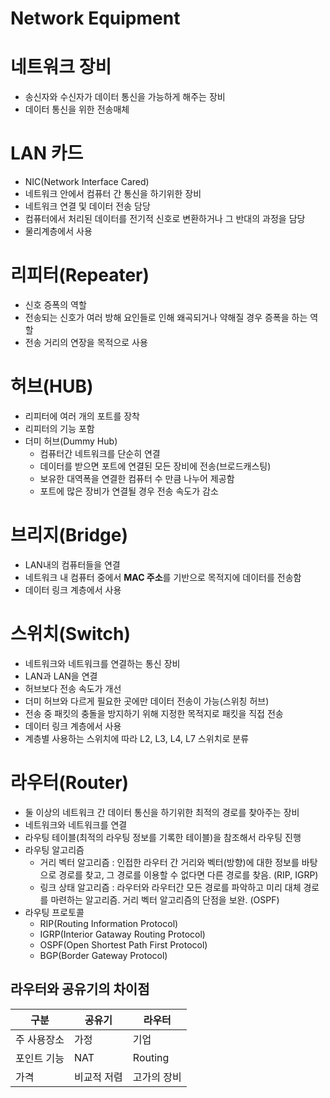 Network Equipment
================================

# 네트워크 장비
* 송신자와 수신자가 데이터 통신을 가능하게 해주는 장비
* 데이터 통신을 위한 전송매체

# LAN 카드
* NIC(Network Interface Cared)
* 네트워크 안에서 컴퓨터 간 통신을 하기위한 장비
* 네트워크 연결 및 데이터 전송 담당
* 컴퓨터에서 처리된 데이터를 전기적 신호로 변환하거나 그 반대의 과정을 담당
* 물리계층에서 사용

# 리피터(Repeater)
* 신호 증폭의 역할
* 전송되는 신호가 여러 방해 요인들로 인해 왜곡되거나 약해질 경우 증폭을 하는 역할
* 전송 거리의 연장을 목적으로 사용

# 허브(HUB)
* 리피터에 여러 개의 포트를 장착
* 리피터의 기능 포함
* 더미 허브(Dummy Hub)   
  * 컴퓨터간 네트워크를 단순히 연결   
  * 데이터를 받으면 포트에 연결된 모든 장비에 전송(브로드캐스팅)   
  * 보유한 대역폭을 연결한 컴퓨터 수 만큼 나누어 제공함   
  * 포트에 많은 장비가 연결될 경우 전송 속도가 감소   

# 브리지(Bridge)
* LAN내의 컴퓨터들을 연결
* 네트워크 내 컴퓨터 중에서 **MAC 주소**를 기반으로 목적지에 데이터를 전송함
* 데이터 링크 계층에서 사용

# 스위치(Switch)
* 네트워크와 네트워크를 연결하는 통신 장비
* LAN과 LAN을 연결
* 허브보다 전송 속도가 개선
* 더미 허브와 다르게 필요한 곳에만 데이터 전송이 가능(스위칭 허브)
* 전송 중 패킷의 충돌을 방지하기 위해 지정한 목적지로 패킷을 직접 전송
* 데이터 링크 계층에서 사용
* 계층별 사용하는 스위치에 따라 L2, L3, L4, L7 스위치로 분류

# 라우터(Router)
* 둘 이상의 네트워크 간 데이터 통신을 하기위한 최적의 경로를 찾아주는 장비
* 네트워크와 네트워크를 연결
* 라우팅 테이블(최적의 라우팅 정보를 기록한 테이블)을 참조해서 라우팅 진행
* 라우팅 알고리즘
  * 거리 벡터 알고리즘 : 인접한 라우터 간 거리와 벡터(방향)에 대한 정보를 바탕으로 경로를 찾고, 그 경로를 이용할 수 없다면 다른 경로를 찾음. (RIP, IGRP)
  * 링크 상태 알고리즘 : 라우터와 라우터간 모든 경로를 파악하고 미리 대체 경로를 마련하는 알고리즘. 거리 벡터 알고리즘의 단점을 보완. (OSPF)   
* 라우팅 프로토콜 
  * RIP(Routing  Information Protocol)
  * IGRP(Interior Gataway Routing Protocol)
  * OSPF(Open Shortest Path First Protocol)
  * BGP(Border Gateway Protocol)

## 라우터와 공유기의 차이점     
   
|구분|공유기|라우터|   
|------|---|---|   
|주 사용장소|가정|기업|   
|포인트 기능|NAT|Routing|   
|가격|비교적 저렴|고가의 장비|